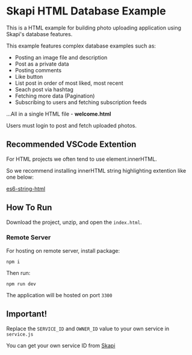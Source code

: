 # Skapi HTML Database Example

This is a HTML example for building photo uploading application using Skapi's database features.

This example features complex database examples such as:

-   Posting an image file and description
-   Post as a private data
-   Posting comments
-   Like button
-   List post in order of most liked, most recent
-   Seach post via hashtag
-   Fetching more data (Pagination)
-   Subscribing to users and fetching subscription feeds

...All in a single HTML file - **welcome.html**

Users must login to post and fetch uploaded photos.

## Recommended VSCode Extention

For HTML projects we often tend to use element.innerHTML.

So we recommend installing innerHTML string highlighting extention like one below:

[es6-string-html](https://marketplace.visualstudio.com/items/?itemName=Tobermory.es6-string-html)

## How To Run

Download the project, unzip, and open the `index.html`.

### Remote Server

For hosting on remote server, install package:

```
npm i
```

Then run:

```
npm run dev
```

The application will be hosted on port `3300`

## Important!

Replace the `SERVICE_ID` and `OWNER_ID` value to your own service in `service.js`

You can get your own service ID from [Skapi](https://www.skapi.com)
